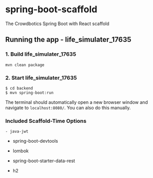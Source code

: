 # spring-boot-scaffold
The Crowdbotics Spring Boot with React scaffold

## Running the app - life_simulater_17635

### 1. Build life_simulater_17635
```
mvn clean package
```
### 2. Start life_simulater_17635
```
$ cd backend
$ mvn spring-boot:run
```


The terminal should automatically open a new browser window and navigate to `localhost:8080/`. You can also do this manually.

### Included Scaffold-Time Options

    - java-jwt




  - spring-boot-devtools


  - lombok


  - spring-boot-starter-data-rest



  - h2





